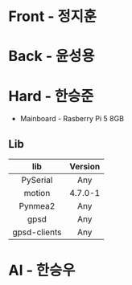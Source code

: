 # Front - 정지훈

# Back - 윤성용

# Hard - 한승준
* Mainboard - Rasberry Pi 5 8GB 

## **Lib**

| lib | Version |
|:---:|:---:|
| PySerial | Any |
| motion | 4.7.0-1 |
| Pynmea2 | Any |
| gpsd | Any |
| gpsd-clients | Any |



# AI - 한승우
